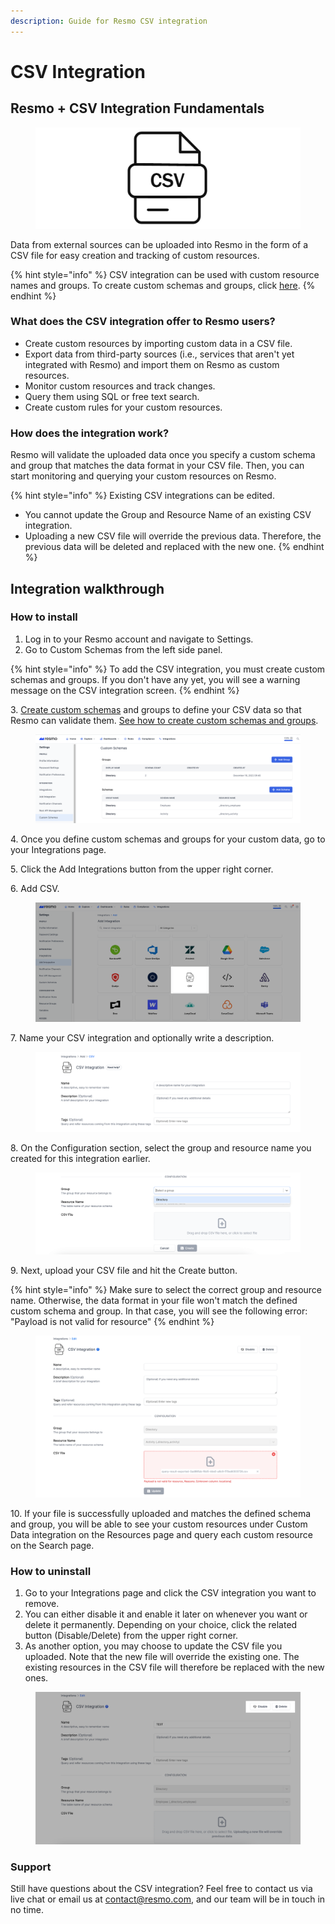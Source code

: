 ```yaml
---
description: Guide for Resmo CSV integration
---
```


# CSV Integration

## Resmo + CSV Integration Fundamentals

<figure><img src="../.gitbook/assets/csv-logo.png" alt=""><figcaption></figcaption></figure>

Data from external sources can be uploaded into Resmo in the form of a CSV file for easy creation and tracking of custom resources.

{% hint style="info" %}
CSV integration can be used with custom resource names and groups. To create custom schemas and groups, click [here](https://demo.resmo.app/settings/schemas).
{% endhint %}

### What does the CSV integration offer to Resmo users?

* Create custom resources by importing custom data in a CSV file.
* Export data from third-party sources (i.e., services that aren't yet integrated with Resmo) and import them on Resmo as custom resources.
* Monitor custom resources and track changes.
* Query them using SQL or free text search.
* Create custom rules for your custom resources.

### How does the integration work?

Resmo will validate the uploaded data once you specify a custom schema and group that matches the data format in your CSV file. Then, you can start monitoring and querying your custom resources on Resmo.&#x20;

{% hint style="info" %}
Existing CSV integrations can be edited.&#x20;

* You cannot update the Group and Resource Name of an existing CSV integration.
* Uploading a new CSV file will override the previous data. Therefore, the previous data will be deleted and replaced with the new one.
{% endhint %}

## Integration walkthrough

### How to install

1. Log in to your Resmo account and navigate to Settings.
2. Go to Custom Schemas from the left side panel.

{% hint style="info" %}
To add the CSV integration, you must create custom schemas and groups. If you don't have any yet, you will see a warning message on the CSV integration screen.
{% endhint %}

3\. [Create custom schemas](https://docs.resmo.com/product/integrations/custom-data-integration#1.1-creating-a-custom-schema-group) and groups to define your CSV data so that Resmo can validate them. [See how to create custom schemas and groups](custom-data-integration.md).

<figure><img src="../.gitbook/assets/custom-schema-and-group.png" alt=""><figcaption></figcaption></figure>

4\. Once you define custom schemas and groups for your custom data, go to your Integrations page.

5\. Click the Add Integrations button from the upper right corner.

6\. Add CSV.

<figure><img src="../.gitbook/assets/add-csv.png" alt=""><figcaption></figcaption></figure>

7\. Name your CSV integration and optionally write a description.

<figure><img src="../.gitbook/assets/name-csv-integrations.png" alt=""><figcaption></figcaption></figure>

8\. On the Configuration section, select the group and resource name you created for this integration earlier.&#x20;

<figure><img src="../.gitbook/assets/select-group.png" alt=""><figcaption></figcaption></figure>

9\. Next, upload your CSV file and hit the Create button.

{% hint style="info" %}
Make sure to select the correct group and resource name. Otherwise, the data format in your file won't match the defined custom schema and group. In that case, you will see the following error: "Payload is not valid for resource"
{% endhint %}

<figure><img src="../.gitbook/assets/payload-error.png" alt=""><figcaption></figcaption></figure>

10\. If your file is successfully uploaded and matches the defined schema and group, you will be able to see your custom resources under Custom Data integration on the Resources page and query each custom resource on the Search page.&#x20;

### How to uninstall

1. Go to your Integrations page and click the CSV integration you want to remove.
2. You can either disable it and enable it later on whenever you want or delete it permanently. Depending on your choice, click the related button (Disable/Delete) from the upper right corner.&#x20;
3. As another option, you may choose to update the CSV file you uploaded. Note that the new file will override the existing one. The existing resources in the CSV file will therefore be replaced with the new ones.

<figure><img src="../.gitbook/assets/delete-disable-csv-integration.png" alt=""><figcaption></figcaption></figure>

### Support

Still have questions about the CSV integration? Feel free to contact us via live chat or email us at contact@resmo.com, and our team will be in touch in no time.
